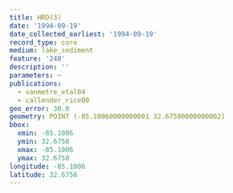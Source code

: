 ```yaml
---
title: HRD(3)
date: '1994-09-19'
date_collected_earliest: '1994-09-19'
record_type: core
medium: lake_sediment
feature: '248'
description: ''
parameters: ~
publications:
  - vanmetre_etal04
  - callender_rice00
geo_error: 30.0
geometry: POINT (-85.10060000000001 32.67580000000002)
bbox:
  xmin: -85.1006
  ymin: 32.6758
  xmax: -85.1006
  ymax: 32.6758
longitude: -85.1006
latitude: 32.6758
---
```

